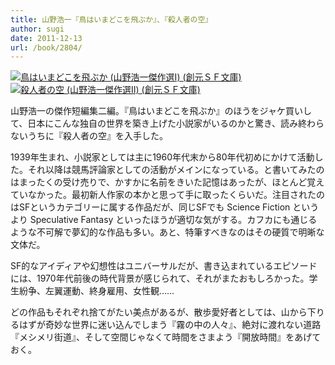 ```yaml
---
title: 山野浩一『鳥はいまどこを飛ぶか』、『殺人者の空』
author: sugi
date: 2011-12-13
url: /book/2804/
---
```

<a href="http://www.amazon.co.jp/exec/obidos/ASIN/4488740014/chezsugi-22/ref=nosim/" name="amazletlink" target="_blank"><img src="http://i0.wp.com/ecx.images-amazon.com/images/I/51YeqmjpkIL._SL160_.jpg?w=660" alt="鳥はいまどこを飛ぶか (山野浩一傑作選Ⅰ) (創元ＳＦ文庫)" class="alignleft"  data-recalc-dims="1" /></a><a href="http://www.amazon.co.jp/exec/obidos/ASIN/4488740022/chezsugi-22/ref=nosim/" name="amazletlink" target="_blank"><img src="http://i0.wp.com/ecx.images-amazon.com/images/I/514qpPhpmYL._SL160_.jpg?w=660" alt="殺人者の空 (山野浩一傑作選Ⅱ) (創元ＳＦ文庫)" class="alignleft"  data-recalc-dims="1" /></a>

山野浩一の傑作短編集二編。『鳥はいまどこを飛ぶか』のほうをジャケ買いして、日本にこんな独自の世界を築き上げた小説家がいるのかと驚き、読み終わらないうちに『殺人者の空』を入手した。

1939年生まれ、小説家としては主に1960年代末から80年代初めにかけて活動した。それ以降は競馬評論家としての活動がメインになっている。と書いてみたのはまったくの受け売りで、かすかに名前をきいた記憶はあったが、ほとんど覚えていなかった。最初新人作家の本かと思って手に取ったくらいだ。注目されたのはSFというカテゴリーに属する作品だが、同じSFでも Science Fiction というより Speculative Fantasy といったほうが適切な気がする。カフカにも通じるような不可解で夢幻的な作品も多い。あと、特筆すべきなのはその硬質で明晰な文体だ。

SF的なアイディアや幻想性はユニバーサルだが、書き込まれているエピソードには、1970年代前後の時代背景が感じられて、それがまたおもしろかった。学生紛争、左翼運動、終身雇用、女性観……

どの作品もそれぞれ捨てがたい美点があるが、散歩愛好者としては、山から下りるはずが奇妙な世界に迷い込んでしまう『霧の中の人々』、絶対に渡れない道路『メシメリ街道』、そして空間じゃなくて時間をさまよう『開放時間』をあげておく。
